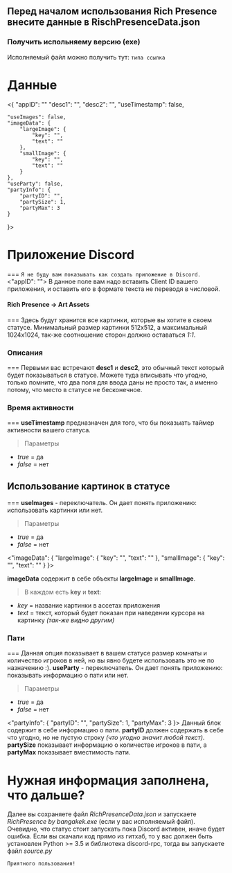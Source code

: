 Перед началом использования Rich Presence внесите данные в RischPresenceData.json
---

### Получить испольняему версию (exe)
Исполняемый файл можно получить тут: `типа ссылка`

# Данные
<{
    "appID": ""
    "desc1": "",
    "desc2": "",
    "useTimestamp": false,

    "useImages": false,
    "imageData": {
        "largeImage": {
            "key": "",
            "text": ""
        },
        "smallImage": {
            "key": "",
            "text": ""
        }
    },
    "useParty": false,
    "partyInfo": {
        "partyID": "",
        "partySize": 1,
        "partyMax": 3
    }
}>
# Приложение Discord
===
`Я не буду вам показывать как создать приложение в Discord.`
<"appID": "">
В данное поле вам надо вставить Client ID вашего приложения, и оставить его в формате текста не переводя в числовой.
#### Rich Presence -> Art Assets
===
Здесь будут хранится все картинки, которые вы хотите в своем статусе. Минимальный размер картинки 512x512, а максимальный 1024x1024,
так-же соотношение сторон должно оставаться *1:1*.

### Описания
===
Первыми вас встречают **desc1** и **desc2**, это обычный текст который будет показываться в статусе.
Можете туда вписывать что угодно, только помните, что два поля для ввода даны не просто так, а именно потому, что место в статусе не бесконечное.

### Время активности
===
**useTimestamp** предназначен для того, что бы показыать таймер активности вашего статуса.
> Параметры
+ *true* = да
+ *false* = нет

## Использование картинок в статусе
===
**useImages** - переключатель. Он дает понять приложению: использовать картинки или нет.
> Параметры
+ *true* = да
+ *false* = нет

<"imageData": {
        "largeImage": {
            "key": "",
            "text": ""
        },
        "smallImage": {
            "key": "",
            "text": ""
        }
    }>

**imageData** содержит в себе объекты **largeImage** и **smallImage**.
> В каждом есть **key** и **text**:
+ *key* = название картинки в ассетах приложения
+ *text* = текст, который будет показан при наведении курсора на картинку *(так-же видно другим)*

### Пати
===
Данная опция показывает в вашем статусе размер комнаты и количество игроков в ней, но вы явно будете использовать это не по назначению :).
**useParty** - переключатель. Он дает понять приложению: показывать информацию о пати или нет.
> Параметры
+ *true* = да
+ *false* = нет

<"partyInfo": {
        "partyID": "",
        "partySize": 1,
        "partyMax": 3
    }>
Данный блок содержит в себе информацию о пати. **partyID** должен содержать в себе что угодно, но не пустую строку *(что угодно значит любой текст)*.
**partySize** показывает информацию о количестве игроков в пати, а **partyMax** показывает вместимость пати.


# Нужная информация заполнена, что дальше?
Далее вы сохраняете файл *RichPresenceData.json* и запускаете *RichPresence by bangakek.exe* (если у вас исполняемый файл). Очевидно, что статус стоит запускать пока Discord активен, иначе будет ошибка.
Если вы скачали код прямо из гитхаб, то у вас должен быть установлен Python >= 3.5 и библиотека discord-rpc, тогда вы запускаете файл *source.py*

`Приятного пользования!`